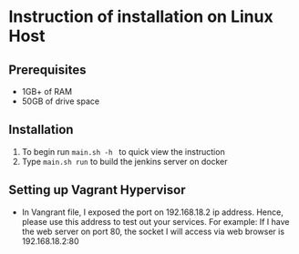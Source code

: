 # Instruction of installation on Linux Host

## Prerequisites
- 1GB+ of RAM
- 50GB of drive space

## Installation
1. To begin run `main.sh -h ` to quick view the instruction
2. Type `main.sh run` to build the jenkins server on docker  

## Setting up Vagrant Hypervisor

- In Vangrant file, I exposed the port on 192.168.18.2 ip address. Hence, please use this address to test out your services. 
For example:
If I have the web server on port 80, the socket I will access via web browser is 192.168.18.2:80

